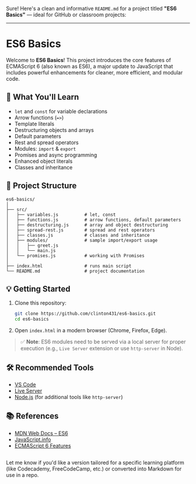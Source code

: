 Sure! Here's a clean and informative `README.md` for a project titled **"ES6 Basics"** — ideal for GitHub or classroom projects:

---

# ES6 Basics

Welcome to **ES6 Basics**! This project introduces the core features of ECMAScript 6 (also known as ES6), a major update to JavaScript that includes powerful enhancements for cleaner, more efficient, and modular code.

## 🚀 What You'll Learn

- `let` and `const` for variable declarations  
- Arrow functions (`=>`)  
- Template literals  
- Destructuring objects and arrays  
- Default parameters  
- Rest and spread operators  
- Modules: `import` & `export`  
- Promises and async programming  
- Enhanced object literals  
- Classes and inheritance

## 📁 Project Structure

```
es6-basics/
│
├── src/
│   ├── variables.js          # let, const
│   ├── functions.js          # arrow functions, default parameters
│   ├── destructuring.js      # array and object destructuring
│   ├── spread-rest.js        # spread and rest operators
│   ├── classes.js            # classes and inheritance
│   ├── modules/              # sample import/export usage
│   │   ├── greet.js
│   │   └── main.js
│   └── promises.js           # working with Promises
│
├── index.html                # runs main script
└── README.md                 # project documentation
```

## 💡 Getting Started

1. Clone this repository:
   ```bash
   git clone https://github.com/clinton431/es6-basics.git
   cd es6-basics
   ```

2. Open `index.html` in a modern browser (Chrome, Firefox, Edge).

> ✅ **Note**: ES6 modules need to be served via a local server for proper execution (e.g., `Live Server` extension or use `http-server` in Node).

## 🛠 Recommended Tools

- [VS Code](https://code.visualstudio.com/)
- [Live Server](https://marketplace.visualstudio.com/items?itemName=ritwickdey.LiveServer)
- [Node.js](https://nodejs.org/) (for additional tools like `http-server`)

## 📚 References

- [MDN Web Docs – ES6](https://developer.mozilla.org/en-US/docs/Web/JavaScript)
- [JavaScript.info](https://javascript.info/)
- [ECMAScript 6 Features](https://github.com/lukehoban/es6features)

## 

Let me know if you'd like a version tailored for a specific learning platform (like Codecademy, FreeCodeCamp, etc.) or converted into Markdown for use in a repo.
